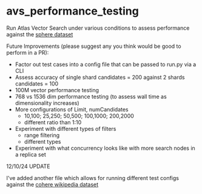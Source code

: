 # avs_performance_testing

Run Atlas Vector Search under various conditions to assess performance against the [sphere dataset](https://ai.meta.com/blog/introducing-sphere-meta-ais-web-scale-corpus-for-better-knowledge-intensive-nlp/)


Future Improvements (please suggest any you think would be good to perform in a PR):
- Factor out test cases into a config file that can be passed to run.py via a CLI
- Assess accuracy of single shard candidates = 200 against 2 shards candidates = 100
- 100M vector performance testing
- 768 vs 1536 dim performance testing (to assess wall time as dimensionality increases)
- More configurations of Limit, numCandidates 
	- 10,100; 25,250; 50,500; 100,1000; 200,2000
	- different ratio than 1:10
- Experiment with different types of filters
	- range filtering
	- different types
- Experiment with what concurrency looks like with more search nodes in a replica set 


12/10/24 UPDATE

I've added another file which allows for running different test configs against the [cohere wikipedia dataset](https://cohere.com/blog/embedding-archives-wikipedia)

